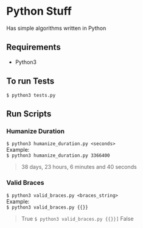 # Python Stuff
Has simple algorithms written in Python

## Requirements
- Python3

## To run Tests
`$ python3 tests.py`

## Run Scripts
### Humanize Duration
`$ python3 humanize_duration.py <seconds>`  
Example:  
`$ python3 humanize_duration.py 3366400` 
>38 days, 23 hours, 6 minutes and 40 seconds

### Valid Braces
`$ python3 valid_braces.py <braces_string>`  
Example:  
`$ python3 valid_braces.py {{}}` 
>True
`$ python3 valid_braces.py {{}}]` 
>False